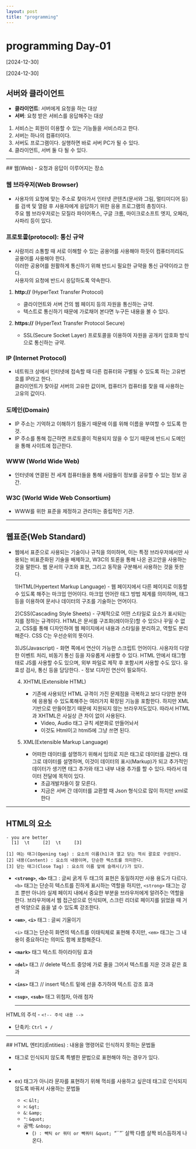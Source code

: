 ```yaml
---
layout: post
title: "programming"
---
```


# programming Day-01

[2024-12-30]

[2024-12-30]

## 서버와 클라이언트
- **클라이언트**: 서버에게 요청을 하는 대상  
- **서버**: 요청 받은 서비스를 응답해주는 대상  

1. 서비스는 회원이 이용할 수 있는 기능들을 서비스라고 한다.  
2. 서버는 하나의 컴퓨터이다.  
3. 서버도 프로그램이다. 실행하면 바로 서버 PC가 될 수 있다.  
4. 클라이언트, 서버 둘 다 될 수 있다.   

<hr/>
 ## 웹(Web)
- 요청과 응답이 이루어지는 장소  

### 웹 브라우저(Web Browser)
- 사용자의 요청에 맞는 주소로 찾아가서 인터넷 콘텐츠(문서와 그림, 멀티미디어 등)를 검색 및 열람 후 사용자에게 응답하기 위한 응용 프로그램의 총칭이다.  
  주요 웹 브라우저로는 모질라 파이어폭스, 구글 크롬, 마이크로소프트 엣지, 오페라, 사파리 등이 있다.  

### 프로토콜(protocol): 통신 규약
- 사람끼리 소통할 때 서로 이해할 수 있는 공용어를 사용해야 하듯이 컴퓨터끼리도 공용어를 사용해야 한다.  
  이러한 공용어를 원활하게 통신하기 위해 반드시 필요한 규약을 통신 규약이라고 한다.  
  사용자의 요청에 반드시 응답하도록 약속한다.

1. **http://** (HyperText Transfer Protocol)  
   - 클라이언트와 서버 간의 웹 페이지 등의 자원을 통신하는 규약.  
   - 텍스트로 통신하기 때문에 가로채어 본다면 누구든 내용을 볼 수 있다.

2. **https://** (HyperText Transfer Protocol Secure)  
   - SSL(Secure Socket Layer) 프로토콜을 이용하여 자원을 공개키 암호화 방식으로 통신하는 규약.

### IP (Internet Protocol)
- 네트워크 상에서 인터넷에 접속할 때 다른 컴퓨터와 구별될 수 있도록 하는 고유번호를 IP라고 한다.  
  클라이언트가 찾아갈 서버의 고유한 값이며, 컴퓨터가 컴퓨터를 찾을 때 사용하는 고유의 값이다.

### 도메인(Domain)
- IP 주소는 기억하고 이해하기 힘들기 때문에 이를 위해 이름을 부여할 수 있도록 한 것.  
- IP 주소를 통해 접근하면 프로토콜이 적용되지 않을 수 있기 때문에 반드시 도메인을 통해 사이트에 접근한다.

### WWW (World Wide Web)
- 인터넷에 연결된 전 세계 컴퓨터들을 통해 사람들이 정보를 공유할 수 있는 정보 공간.  

### W3C (World Wide Web Consortium)
- WWW를 위한 표준을 제정하고 관리하는 중립적인 기관. 

 <hr/>
 
## 웹표준(Web Standard)
- 웹에서 표준으로 사용되는 기술이나 규칙을 의미하며, 이는 특정 브라우저에서만 사용되는
  비표준화된 기술을 배제하고, W3C의 토론을 통해 나온 권고안을 사용하는 것을 말한다.
  웹 문서의 구조와 표현, 그리고 동작을 구분해서 사용하는 것을 뜻한다.

   1)HTML(Hypertext Markup Language)
      - 웹 페이지에서 다른 페이지로 이동할 수 있도록 해주는 마크업 언어이다.
      마크업 언어란 태그 방법 체계를 의미하며, 태그 등을 이용하여 문서나
      데이터의 구조를 기술하는 언어이다.

   2)CSS(Cascading Style Sheets)
      - 구체적으로 어떤 스타일로 요소가 표시되는 지를 정하는 규격이다.
      HTML은 문서를 구조화(레이아웃)할 수 있으나 꾸밀 수 없고,
      CSS를 통해 디자인하여 웹 페이지에서 내용과 스타일을 분리하고,
      역할도 분리해준다.
          CSS C는 우선순위의 뜻이다.
    
     
   3)JS(Javascript)
      - 화면 쪽에서 연산이 가능한 스크립트 언어이다.
      사용자의 다양한 이벤트 처리, 비동기 통신 등을 자유롭게 사용할 수 있다.
      HTML 안에서 태그형태로 JS를 사용할 수도 있으며, 외부 파일로 제작 후
      포함시켜 사용할 수도 있다. 유효성 검사, 통신 등을 담당한다.
          - 정보 디자인 연산이 필요하다.
    
   4) XHTML(Extensible HTML)
      - 기존에 사용되던 HTML 규격이 가진 문제점을 극복하고 보다 다양한 분야에 응용될 수 있도록해주는
      여러가지 확장된 기능을 포함한다. 하지만 XML기반으로 만들어졌기 때문에 지원되지 않는 브라우저도있다.
      따라서 HTML과 XHTML은 사실상 큰 차이 없이 사용된다.
          - Video, Audio 태그 규칙 세분화로 만들어놔서 
          - 이것도 Html이고 html5에 그냥 쓰면 된다.
    
   5) XML(Extensible Markup Language)
      - 어떠한 데이터를 설명하기 위해서 임의로 지은 태그로 데이터를 감싼다.
      태그로 데이터를 설명하며, 이것이 데이터의 표시(Markup)가 되고 추가적인 데이터가 생기면
      태그 추가와 태그 내부 내용 추가를 할 수 있다. 따라서 데이터 전달에 목적이 있다.
          - 초급개발자들이 잘 모른다.
          - 지금은 서버 간 데이터를 교환할 때 Json 형식으로 많이 하지만
          xml로 한다

<hr>


## HTML의 요소
	- you are better
	  [1]  \t     [2]  \t     [3]

	[1] 여는 태그(Opening tag) : 요소의 이름(h1)과 열고 닫는 꺽쇠 괄호로 구성된다.
	[2] 내용(Content) : 요소의 내용이며, 단순한 텍스트를 의미한다. 
	[3] 닫는 태그(Close Tag) : 요소의 이름 앞에 슬래시(/)가 있다.


- **`<strong>`**, **`<b>`** 태그 : 글씨 굵게
    두 태그의 표현은 동일하지만 사용 용도가 다르다.
    `<b>` 태그는 단순히 텍스트를 진하게 표시하는 역할을 하지만,
    `<strong>` 태그는 강조 뿐만 아니라 실제 페이지 내에서 중요한 부분을
    브라우저에게 알려주는 역할을 한다.
    브라우저에서 웹 접근성으로 인식되며, 스크린 리더로 페이지를 읽었을 때
    거센 억양으로 음을 낼 수 있도록 강조한다.
    
- **`<em>`**, **`<i>`** 태그 : 글씨 기울이기
    
    `<i>` 태그는 단순히 화면의 텍스트를 이태릭체로 표현해 주지만,
    `<em>` 태그는 그 내용이 중요하다는 의미도 함께 포함해준다.
    
- **`<mark>`** 태그
    텍스트 하이라이팅 효과
    
- **`<del>`** 태그 // delete
    텍스트 중앙에 가로 줄을 그어서 텍스트를 지운 것과 같은 효과

- **`<ins>`** 태그 // insert
    텍스트 밑에 선을 추가하여 텍스트 강조 효과
    
- **`<sup>`**, **`<sub>`** 태그
    위첨자, 아래 첨자
  
  <hr/>

HTML의 주석
	- `<!-- 주석 내용 -->`  
  - 단축키: `Ctrl + /`

<hr/> 
 ## HTML 엔티티(Entities) : 내용을 명령어로 인식하지 못하는 문법들

- 태그로 인식되지 않도록 특별한 문법으로 표현해야 하는 경우가 있다.
- 
- ex) 태그가 아니라 문자를 표현하기 위해 꺽쇠를 사용하고 싶은데 태그로 인식되지 않도록 바꿔서 사용하는 문법들

	 - `<`: `&lt;`  
  - `>`: `&gt;`  
  - `&`: `&amp;`  
  - `"`: `&quot;`  
  - 공백: `&nbsp;`
	- (`) : 빽틱 or 쿼터 or 빽쿼터 &quot; `<q>``</q>` 살짝 다름 살짝 비스듬하게 나온다.



 
 

